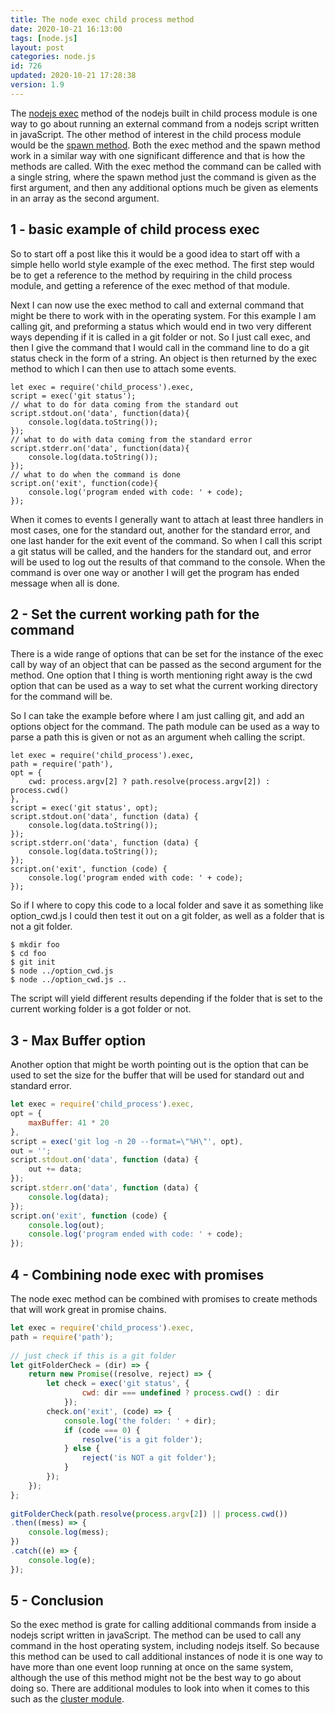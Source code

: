 ```yaml
---
title: The node exec child process method
date: 2020-10-21 16:13:00
tags: [node.js]
layout: post
categories: node.js
id: 726
updated: 2020-10-21 17:28:38
version: 1.9
---
```


The [nodejs exec](https://nodejs.org/api/child_process.html#child_process_child_process_exec_command_options_callback) method of the nodejs built in child process module is one way to go about running an external command from a nodejs script written in javaScript. The other method of interest in the child process module would be the [spawn method](/2019/08/02/nodejs-child-process-spawn/). Both the exec method and the spawn method work in a similar way with one significant difference and that is how the methods are called. With the exec method the command can be called with a single string, where the spawn method just the command is given as the first argument, and then any additional options much be given as elements in an array as the second argument.

<!-- more -->

## 1 - basic example of child process exec

So to start off a post like this it would be a good idea to start off with a simple hello world style example of the exec method. The first step would be to get a reference to the method by requiring in the child process module, and getting a reference of the exec method of that module. 

Next I can now use the exec method to call and external command that might be there to work with in the operating system. For this example I am calling git, and preforming a status which would end in two very different ways depending if it is called in a git folder or not. So I just call exec, and then I give the command that I would call in the command line to do a git status check in the form of a string. An object is then returned by the exec method to which I can then use to attach some events.


```
let exec = require('child_process').exec,
script = exec('git status');
// what to do for data coming from the standard out
script.stdout.on('data', function(data){
    console.log(data.toString());
});
// what to do with data coming from the standard error
script.stderr.on('data', function(data){
    console.log(data.toString());
});
// what to do when the command is done
script.on('exit', function(code){
    console.log('program ended with code: ' + code);
});
```

When it comes to events I generally want to attach at least three handlers in most cases, one for the standard out, another for the standard error, and one last hander for the exit event of the command. So when I call this script a git status will be called, and the handers for the standard out, and error will be used to log out the results of that command to the console. When the command is over one way or another I will get the program has ended message when all is done.

## 2 - Set the current working path for the command

There is a wide range of options that can be set for the instance of the exec call by way of an object that can be passed as the second argument for the method. One option that I thing is worth mentioning right away is the cwd option that can be used as a way to set what the current working directory for the command will be.

So I can take the example before where I am just calling git, and add an options object for the command. The path module can be used as a way to parse a path this is given or not as an argument wheh calling the script.

```
let exec = require('child_process').exec,
path = require('path'),
opt = {
    cwd: process.argv[2] ? path.resolve(process.argv[2]) : process.cwd()
},
script = exec('git status', opt);
script.stdout.on('data', function (data) {
    console.log(data.toString());
});
script.stderr.on('data', function (data) {
    console.log(data.toString());
});
script.on('exit', function (code) {
    console.log('program ended with code: ' + code);
});
```

So if I where to copy this code to a local folder and save it as something like option_cwd.js I could then test it out on a git folder, as well as a folder that is not a git folder.

```
$ mkdir foo
$ cd foo
$ git init
$ node ../option_cwd.js
$ node ../option_cwd.js ..
```

The script will yield different results depending if the folder that is set to the current working folder is a got folder or not.

## 3 - Max Buffer option

Another option that might be worth pointing out is the option that can be used to set the size for the buffer that will be used for standard out and standard error.

```js
let exec = require('child_process').exec,
opt = {
    maxBuffer: 41 * 20
},
script = exec('git log -n 20 --format=\"%H\"', opt),
out = '';
script.stdout.on('data', function (data) {
    out += data;
});
script.stderr.on('data', function (data) {
    console.log(data);
});
script.on('exit', function (code) {
    console.log(out);
    console.log('program ended with code: ' + code);
});
```

## 4 - Combining node exec with promises

The node exec method can be combined with promises to create methods that will work great in promise chains.

```js
let exec = require('child_process').exec,
path = require('path');
 
// just check if this is a git folder
let gitFolderCheck = (dir) => {
    return new Promise((resolve, reject) => {
        let check = exec('git status', {
                cwd: dir === undefined ? process.cwd() : dir
            });
        check.on('exit', (code) => {
            console.log('the folder: ' + dir);
            if (code === 0) {
                resolve('is a git folder');
            } else {
                reject('is NOT a git folder');
            }
        });
    });
};
 
gitFolderCheck(path.resolve(process.argv[2]) || process.cwd())
.then((mess) => {
    console.log(mess);
})
.catch((e) => {
    console.log(e);
});
```

## 5 - Conclusion

So the exec method is grate for calling additional commands from inside a nodejs script written in javaScript. The method can be used to call any command in the host operating system, including nodejs itself. So because this method can be used to call additional instances of node it is one way to have more than one event loop running at once on the same system, although the use of this method might not be the best way to go about doing so. There are additional modules to look into when it comes to this such as the [cluster module](https://nodejs.org/api/cluster.html).
